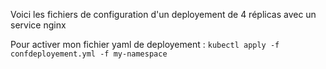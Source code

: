 Voici les fichiers de configuration d'un deployement de 4 réplicas avec un service nginx

Pour activer mon fichier yaml de deployement : 
```kubectl apply -f confdeployement.yml -f my-namespace```


